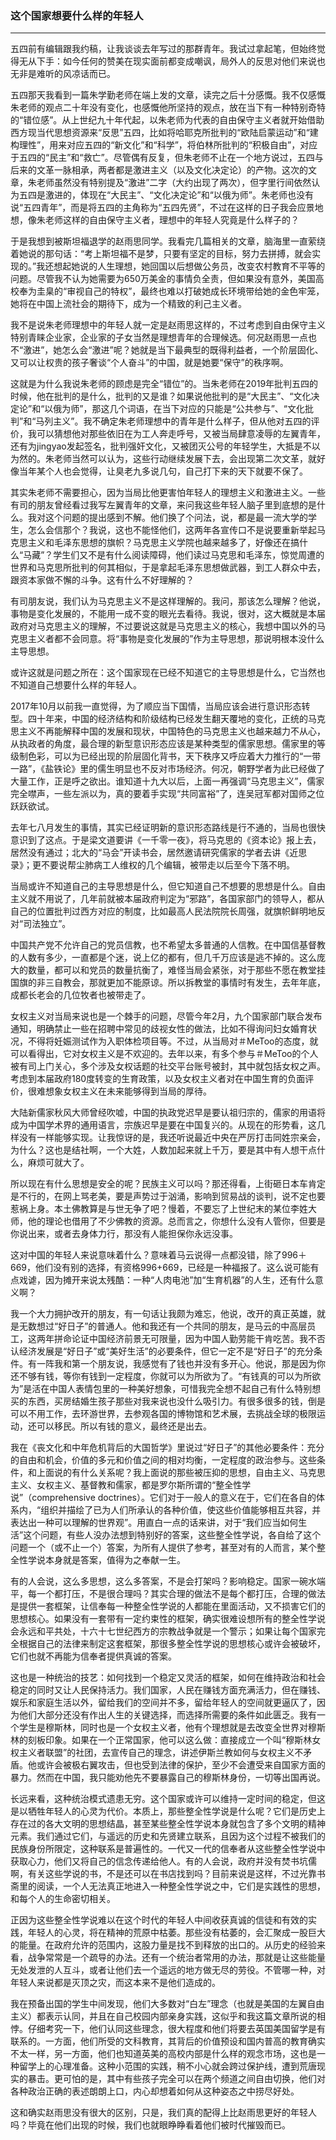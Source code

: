 <h3>这个国家想要什么样的年轻人</h3>
<hr>

五四前有编辑跟我约稿，让我谈谈去年写过的那群青年。我试过拿起笔，但始终觉得无从下手：如今任何的赞美在现实面前都变成嘲讽，局外人的反思对他们来说也无非是难听的风凉话而已。

五四那天我看到一篇朱学勤老师在端上发的文章，读完之后十分感慨。我不仅感慨朱老师的观点二十年没有变化，也感慨他所坚持的观点，放在当下有一种特别奇特的“错位感”。从上世纪九十年代起，以朱老师为代表的自由保守主义者就开始借助西方现当代思想资源来“反思”五四，比如将哈耶克所批判的“欧陆启蒙运动”和“建构理性”，用来对应五四的“新文化”和“科学”，将伯林所批判的“积极自由”，对应于五四的“民主”和“救亡”。尽管偶有反复，但朱老师不止在一个地方说过，五四与后来的文革一脉相承，两者都是激进主义（以及文化决定论）的产物。这次的文章，朱老师虽然没有特别提及“激进”二字（大约出现了两次），但字里行间依然认为五四是激进的，体现在“大民主”、“文化决定论”和“以俄为师”。朱老师也没有说“五四青年”，而是将五四的主角称为“五四先贤”，不过在这样的日子我会应景地想，像朱老师这样的自由保守主义者，理想中的年轻人究竟是什么样子的？

于是我想到被斯坦福退学的赵雨思同学。我看完几篇相关的文章，脑海里一直萦绕着她说的那句话：“考上斯坦福不是梦，只要有坚定的目标，努力去拼搏，就会实现的。”我还想起她说的人生理想，她回国以后想做公务员，改变农村教育不平等的问题。尽管我不认为她需要为650万美金的事情负全责，但如果没有意外，美国高校奉为圭臬的“审视自己的特权”，最终也难以打破她成长环境带给她的金色牢笼，她将在中国上流社会的期待下，成为一个精致的利己主义者。 

我不是说朱老师理想中的年轻人就一定是赵雨思这样的，不过考虑到自由保守主义特别青睐企业家，企业家的子女当然是理想青年的合理候选。何况赵雨思一点也不“激进”，她怎么会“激进”呢？她就是当下最典型的既得利益者，一个阶层固化、又可以让权贵的孩子奢谈“个人奋斗”的中国，就是她要“保守”的秩序啊。

这就是为什么我说朱老师的顾虑是完全“错位”的。当朱老师在2019年批判五四的时候，他在批判的是什么，批判的又是谁？如果说他批判的是“大民主”、“文化决定论”和“以俄为师”，那这几个词语，在当下对应的只能是“公共参与”、“文化批判”和“马列主义”。我不确定朱老师理想中的青年是什么样子，但从他对五四的评价，我可以猜想他对那些依旧在为工人奔走呼号，又被当局肆意凌辱的左翼青年，还有为jingyao发起签名，批判强奸文化，又被团灭公号的年轻学生，大抵是不以为然的。朱老师当然可以认为，这些行动继续发展下去，会出现第二次文革，就好像当年某个人也会觉得，让臭老九多说几句，自己打下来的天下就要不保了。

其实朱老师不需要担心，因为当局比他更害怕年轻人的理想主义和激进主义。一些有司的朋友曾经看过我写左翼青年的文章，来问我这些年轻人脑子里到底想的是什么。我对这个问题的提出感到不解。他们换了个问法，说，都是最一流大学的学生，怎么会信那个？我说，这也不能怪他们，这两年各宣传口不是说要重新举起马克思主义和毛泽东思想的旗帜？马克思主义学院也越来越多了，好像还在搞什么“马藏”？学生们又不是有什么阅读障碍，他们读过马克思和毛泽东，惊觉周遭的世界和马克思所批判的何其相似，于是拿起毛泽东思想做武器，到工人群众中去，跟资本家做不懈的斗争。这有什么不好理解的？

有司朋友说，我们认为马克思主义不是这样理解的。我问，那该怎么理解？他说，事物是变化发展的，不能用一成不变的眼光去看待。我说，很对，这大概就是本届政府对马克思主义的理解，不过要说这就是马克思主义的核心，我想中国以外的马克思主义者都不会同意。将“事物是变化发展的”作为主导思想，那说明根本没什么主导思想。

或许这就是问题之所在：这个国家现在已经不知道它的主导思想是什么，它当然也不知道自己想要什么样的年轻人。

2017年10月以前我一直觉得，为了顺应当下国情，当局应该会进行意识形态转型。四十年来，中国的经济结构和阶级结构已经发生翻天覆地的变化，正统的马克思主义不再能解释中国的发展和现状，中国特色的马克思主义也越来越力不从心，从执政者的角度，最合理的新型意识形态应该是某种类型的儒家思想。儒家里的等级制色彩，可以为已经出现的阶层固化背书，天下秩序又呼应着大力推行的“一带一路”，《盐铁论》里的儒生明显也不反对市场经济。何况，朝野学者为此已经做了大量工作，正是呼之欲出。谁知道十九大以后，上面一再强调“马克思主义”，儒家完全噤声，一些左派以为，真的要着手实现“共同富裕”了，连吴冠军都对国师之位跃跃欲试。

去年七八月发生的事情，其实已经证明新的意识形态路线是行不通的，当局也很快意识到了这点。于是梁文道要讲《一千零一夜》，将马克思的《资本论》报上去，居然没有通过；北大的“马会”开读书会，居然邀请研究儒家的学者去讲《近思录》；更不要说帮尘肺病工人维权的几个编辑，被带走以后至今下落不明。

当局或许不知道自己的主导思想是什么，但它知道自己不想要的思想是什么。自由主义就不用说了，几年前就被本届政府判定为“邪路”，各国家部门的领导人，都从自己的位置批判过西方对应的制度，比如最高人民法院院长周强，就旗帜鲜明地反对“司法独立”。

中国共产党不允许自己的党员信教，也不希望太多普通的人信教。在中国信基督教的人数有多少，一直都是个迷，说上亿的都有，但几千万应该是逃不掉的。这么庞大的数量，都可以和党员的数量抗衡了，难怪当局会紧张，对于那些不愿在教堂挂国旗的非三自教会，那就更加不能原谅。所以拆教堂的事情时有发生，去年年底，成都长老会的几位牧者也被带走了。

女权主义对当局来说也是一个棘手的问题，尽管今年2月，九个国家部门联合发布通知，明确禁止一些在招聘中常见的歧视女性的做法，比如不得询问妇女婚育状况，不得将妊娠测试作为入职体检项目等。不过，从当局对＃MeToo的态度，就可以看得出，它对女权主义是不欢迎的。去年以来，有多个参与＃MeToo的个人被有司上门关心，多个涉及女权话题的社交平台账号被封，其中就包括女权之声。考虑到本届政府180度转变的生育政策，以及女权主义者对在中国生育的负面评价，很难想象女权主义在未来能够得到当局的厚待。

大陆新儒家秋风大师曾经吹嘘，中国的执政党迟早是要认祖归宗的，儒家的用语将成为中国学术界的通用语言，宗族迟早是要在中国复兴的。从现在的形势看，这几样没有一样能够实现。让我惊讶的是，我还听说最近中央在严厉打击同姓宗亲会，为什么？这也是结社啊，一个大姓，人数加起来就上千万，要是其中有人想干点什么，麻烦可就大了。

所以现在有什么思想是安全的呢？民族主义可以吗？那还得看，上街砸日本车肯定是不行的，在网上骂老美，要是声势过于汹涌，影响到贸易战的谈判，说不定也要惹祸上身。本土佛教算是与世无争了吧？慢着，不要忘了上世纪末的某位李姓大师，他的理论也借用了不少佛教的资源。总而言之，你想什么没有人管你，但要是你说出来，或者去身体力行，那没有人能担保你永远没事。

这对中国的年轻人来说意味着什么？意味着马云说得一点都没错，除了996＋669，他们没有别的选择，有资格996+669，已经是一种福报了。这么说可能有点戏谑，因为摊开来说太残酷：一种“人肉电池”加“生育机器”的人生，还有什么意义啊？

我一个大力拥护改开的朋友，有一句话让我颇为难忘，他说，改开的真正英雄，就是无数想过“好日子”的普通人。他和我还有一个共同的朋友，是马云的中高层员工，这两年拼命论证中国经济前景无可限量，因为中国人勤劳能干肯吃苦。我不否认经济发展是“好日子”或“美好生活”的必要条件，但它一定不是“好日子”的充分条件。有一阵我和第一个朋友说，我感觉有了钱也并没有多开心。他说，那是因为你还不够有钱，等你有钱到一定程度，你就可以为所欲为了。“有钱真的可以为所欲为”是活在中国人表情包里的一种美好想象，可惜我完全想不起自己有什么特别想买的东西，买房结婚生孩子那些对我来说也没什么吸引力。有很多很多的钱，倒是可以不用工作，去环游世界，去参观各国的博物馆和艺术展，去挑战全球的极限运动，还可以移民。所以有钱的意义，最终还是出去。

我在《丧文化和中年危机背后的大国哲学》里说过“好日子”的其他必要条件：充分的自由和机会，价值的多元和价值之间的相对均衡，一定程度的政治参与。这些条件，和上面说的有什么关系呢？我上面说的那些被压抑的思想，自由主义、马克思主义、女权主义、基督教和儒家，都是罗尔斯所谓的“整全性学说”（comprehensive doctrines）。它们对于一般人的意义在于，它们在各自的体系内，“组织并描绘了已为人们所承认的各种价值，使这些价值能够相互共容，并表达出一种可以理解的世界观”。用直白一点的话来讲，对于“我们应当如何生活”这个问题，有些人没办法想到特别好的答案，这些整全性学说，各自给了这个问题一个（或不止一个）答案，为所有人提供了参考，甚至对有的人而言，某个整全性学说本身就是答案，值得为之奉献一生。

有的人会说，这么多思想，这么多答案，不是会打架吗？影响稳定。国家一碗水端平，每一个都打压，不是很合理吗？其实合理的做法不是每个都打压，合理的做法是提供一套框架，让信奉每一种整全性学说的人都能在里面活动，又不损害它们的思想核心。如果没有一套带有一定约束性的框架，确实很难设想所有的整全性学说会永远和平共处，十六十七世纪西方的宗教战争就是一个警示；如果让每个国家完全根据自己的法律来制定这套框架，那很多整全性学说的思想核心或许会被破坏，它们也就不再能为信奉者提供真诚的答案。

这也是一种统治的技艺：如何找到一个稳定又灵活的框架，如何在维持政治和社会稳定的同时又让人民保持活力。我们国家，人民在赚钱方面充满活力，但在赚钱、娱乐和家庭生活以外，留给我们的空间并不多，留给年轻人的空间就更逼仄了，因为他们大部分还没有作出人生的关键选择，而选择所需要的条件如此匮乏。我有一个学生是穆斯林，同时也是一个女权主义者，他有个理想就是去改变全世界对穆斯林的刻板印象。如果在一个正常国家，他可以这么做：直接成立一个叫“穆斯林女权主义者联盟”的社团，去宣传自己的理念，讲述伊斯兰教如何与女权主义不矛盾。他或许会被极右翼攻击，但也受到法律的保护，至少不会遭受来自国家方面的暴力。然而在中国，我只能劝他先不要暴露自己的穆斯林身份，一切等出国再说。

长远来看，这种统治模式遗患无穷。这个国家或许可以维持一定时间的稳定，但这是以牺牲年轻人的心灵为代价。本质上，那些整全性学说是什么呢？它们是历史上存在过的各大文明的思想结晶，甚至某些整全性学说本身就包含了多个文明的精神元素。我们通过它们，与遥远的历史和先贤建立联系，且因为这个过程不被我们的民族身份所限定，这种联系是普遍性的。一代又一代的信奉者从这些整全性学说中获取心力，他们又将自己的信念传递给他人。有的人会说，政府并没有焚书坑儒啊，有关这些学说的书，不是还可以在书店找到吗？目前来说是这样，不过光靠书斋里的阅读，一个人无法真正地进入一种整全性学说之中，它们是实践性的思想，和每个人的生命密切相关。

正因为这些整全性学说难以在这个时代的年轻人中间收获真诚的信徒和有效的实践，年轻人的心灵，将在精神的荒原中枯萎。那些没有枯萎的，会汇聚成一股巨大的能量。在政府允许的范围内，这股力量是找不到释放的出口的。从历史的经验来看，战争常常是一个疏导的办法。还有一个统治者常用的办法，那就是让这些能量无处发泄的人互斗，或者让他们去一个遥远的地方做无尽的劳役。不管哪一种，对年轻人来说都是灭顶之灾，而这本来不是他们造成的。

我在预备出国的学生中间发现，他们大多数对“白左”理念（也就是美国的左翼自由主义）都表示认同，并且在自己校园内部亲身实践，这似乎和我这篇文章所说的相悖。仔细考究一下，他们认同这些理念，很大程度和他们将要去英国美国留学是有联系的。一方面，他们所受的文科教育，其背后的价值预设和国内普高的教育确实不太一样，另一方面，他们也知道英美的高校内部是什么样的观念市场，这也是一种留学上的心理准备。这种小范围的实践，稍不小心就会跨过保护线，遭到荒唐现实的暴击。更可怕的是，其中有些孩子完全可以在两个频道之间自由切换，他们对各种政治正确的表述朗朗上口，内心却想着如何从这种姿态之中捞尽好处。

这和确实赵雨思没有很大的区别，只是，我们真的配得上比赵雨思更好的年轻人吗？毕竟在他们出现的时候，我们也就眼睁睁看着他们被时代摧毁而已。




